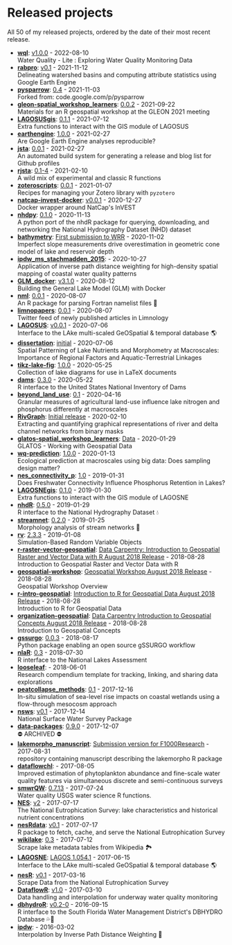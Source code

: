 # Released projects

All <!-- release_count starts -->50<!-- release_count ends --> of my released projects, ordered by the date of their most recent release.

<!-- recent_releases starts -->
* **[wql](https://github.com/jsta/wql)**: [v1.0.0](https://github.com/jsta/wql/releases/tag/v1.0.0) - 2022-08-10
<br>Water Quality - Lite : Exploring Water Quality Monitoring Data
* **[rabpro](https://github.com/VeinsOfTheEarth/rabpro)**: [v0.1](https://github.com/VeinsOfTheEarth/rabpro/releases/tag/v0.1) - 2021-11-12
<br>Delineating watershed basins and computing attribute statistics using Google Earth Engine
* **[pysparrow](https://github.com/jsta/pysparrow)**: [0.4](https://github.com/jsta/pysparrow/releases/tag/0.4) - 2021-11-03
<br>Forked from: code.google.com/p/pysparrow
* **[gleon-spatial_workshop_learners](https://github.com/jsta/gleon-spatial_workshop_learners)**: [0.0.2](https://github.com/jsta/gleon-spatial_workshop_learners/releases/tag/0.0.2) - 2021-09-22
<br>Materials for an R geospatial workshop at the GLEON 2021 meeting
* **[LAGOSUSgis](https://github.com/cont-limno/LAGOSUSgis)**: [0.1.1](https://github.com/cont-limno/LAGOSUSgis/releases/tag/0.1.1) - 2021-07-12
<br>Extra functions to interact with the GIS module of LAGOSUS
* **[earthengine](https://github.com/jsta/earthengine)**: [1.0.0](https://github.com/jsta/earthengine/releases/tag/1.0.0) - 2021-02-27
<br>Are Google Earth Engine analyses reproducible?
* **[jsta](https://github.com/jsta/jsta)**: [0.0.1](https://github.com/jsta/jsta/releases/tag/0.0.1) - 2021-02-27
<br>An automated build system for generating a release and blog list for Github profiles
* **[rjsta](https://github.com/jsta/rjsta)**: [0.1-4](https://github.com/jsta/rjsta/releases/tag/0.1-4) - 2021-02-10
<br>A wild mix of experimental and classic R functions
* **[zoteroscripts](https://github.com/jsta/zoteroscripts)**: [0.0.1](https://github.com/jsta/zoteroscripts/releases/tag/v0.0.1) - 2021-01-07
<br>Recipes for managing your Zotero library with `pyzotero`
* **[natcap-invest-docker](https://github.com/jsta/natcap-invest-docker)**: [v0.0.1](https://github.com/jsta/natcap-invest-docker/releases/tag/0.0.1) - 2020-12-27
<br>Docker wrapper around NatCap's InVEST
* **[nhdpy](https://github.com/jsta/nhdpy)**: [0.1.0](https://github.com/jsta/nhdpy/releases/tag/0.1.0) - 2020-11-13
<br>A python port of the nhdR package for querying, downloading, and networking the National Hydrography Dataset (NHD) dataset
* **[bathymetry](https://github.com/cont-limno/bathymetry)**: [First submission to WRR](https://github.com/cont-limno/bathymetry/releases/tag/0.1) - 2020-11-02
<br>Imperfect slope measurements drive overestimation in geometric cone model of lake and reservoir depth
* **[ipdw_ms_stachmadden_2015](https://github.com/jsta/ipdw_ms_stachmadden_2015)**: [](https://github.com/jsta/ipdw_ms_stachmadden_2015/releases/tag/0.1) - 2020-10-27
<br>Application of inverse path distance weighting for high-density spatial mapping of coastal water quality patterns
* **[GLM_docker](https://github.com/jsta/GLM_docker)**: [v3.1.0](https://github.com/jsta/GLM_docker/releases/tag/v3.1.0) - 2020-08-12
<br>Building the General Lake Model (GLM) with Docker 
* **[nml](https://github.com/jsta/nml)**: [0.0.1](https://github.com/jsta/nml/releases/tag/0.0.1) - 2020-08-07
<br>An R package for parsing Fortran namelist files :tophat:
* **[limnopapers](https://github.com/limnopapers/limnopapers)**: [0.0.1](https://github.com/limnopapers/limnopapers/releases/tag/0.0.1) - 2020-08-07
<br>Twitter feed of newly published articles in Limnology
* **[LAGOSUS](https://github.com/cont-limno/LAGOSUS)**: [v0.0.1](https://github.com/cont-limno/LAGOSUS/releases/tag/v0.0.1) - 2020-07-06
<br>Interface to the LAke multi-scaled GeOSpatial & temporal database :earth_americas:
* **[dissertation](https://github.com/jsta/dissertation)**: [initial](https://github.com/jsta/dissertation/releases/tag/initial) - 2020-07-06
<br>Spatial Patterning of Lake Nutrients and Morphometry at Macroscales: Importance of Regional Factors and Aquatic-Terrestrial Linkages
* **[tikz-lake-fig](https://github.com/jsta/tikz-lake-fig)**: [1.0.0](https://github.com/jsta/tikz-lake-fig/releases/tag/1.0.0) - 2020-05-25
<br>Collection of lake diagrams for use in LaTeX documents 
* **[dams](https://github.com/jsta/dams)**: [0.3.0](https://github.com/jsta/dams/releases/tag/0.3.0) - 2020-05-22
<br>R interface to the United States National Inventory of Dams
* **[beyond_land_use](https://github.com/CNHLakes/beyond_land_use)**: [0.1](https://github.com/CNHLakes/beyond_land_use/releases/tag/0.1) - 2020-04-16
<br>Granular measures of agricultural land-use influence lake nitrogen and phosphorus differently at macroscales
* **[RivGraph](https://github.com/VeinsOfTheEarth/RivGraph)**: [Initial release](https://github.com/VeinsOfTheEarth/RivGraph/releases/tag/0.1) - 2020-02-10
<br>Extracting and quantifying graphical representations of river and delta channel networks from binary masks
* **[glatos-spatial_workshop_learners](https://github.com/jsta/glatos-spatial_workshop_learners)**: [Data](https://github.com/jsta/glatos-spatial_workshop_learners/releases/tag/0.0.1) - 2020-01-29
<br>GLATOS - Working with Geospatial Data
* **[wq-prediction](https://github.com/cont-limno/wq-prediction)**: [1.0.0](https://github.com/cont-limno/wq-prediction/releases/tag/1.0.0) - 2020-01-13
<br>Ecological prediction at macroscales using big data: Does  sampling design matter?
* **[nes_connectivity_p](https://github.com/jsta/nes_connectivity_p)**: [1.0](https://github.com/jsta/nes_connectivity_p/releases/tag/1.0) - 2019-01-31
<br>Does Freshwater Connectivity Influence Phosphorus Retention in Lakes?
* **[LAGOSNEgis](https://github.com/cont-limno/LAGOSNEgis)**: [0.1.0](https://github.com/cont-limno/LAGOSNEgis/releases/tag/0.1.0) - 2019-01-30
<br>Extra functions to interact with the GIS module of LAGOSNE
* **[nhdR](https://github.com/jsta/nhdR)**: [0.5.0](https://github.com/jsta/nhdR/releases/tag/0.5.0) - 2019-01-29
<br>R interface to the National Hydrography Dataset :droplet:
* **[streamnet](https://github.com/jsta/streamnet)**: [0.2.0](https://github.com/jsta/streamnet/releases/tag/0.2.0) - 2019-01-25
<br>Morphology analysis of stream networks 🍃
* **[rv](https://github.com/jsta/rv)**: [2.3.3](https://github.com/jsta/rv/releases/tag/2.3.3) - 2019-01-08
<br>Simulation-Based Random Variable Objects
* **[r-raster-vector-geospatial](https://github.com/datacarpentry/r-raster-vector-geospatial)**: [Data Carpentry: Introduction to Geospatial Raster and Vector Data with R August 2018 Release](https://github.com/datacarpentry/r-raster-vector-geospatial/releases/tag/v2018.08.1) - 2018-08-28
<br>Introduction to Geospatial Raster and Vector Data with R
* **[geospatial-workshop](https://github.com/datacarpentry/geospatial-workshop)**: [Geospatial Workshop August 2018 Release](https://github.com/datacarpentry/geospatial-workshop/releases/tag/v2018.08.1) - 2018-08-28
<br>Geospatial Workshop Overview
* **[r-intro-geospatial](https://github.com/datacarpentry/r-intro-geospatial)**: [Introduction to R for Geospatial Data August 2018 Release](https://github.com/datacarpentry/r-intro-geospatial/releases/tag/v2018.08.1) - 2018-08-28
<br>Introduction to R for Geospatial Data
* **[organization-geospatial](https://github.com/datacarpentry/organization-geospatial)**: [Data Carpentry Introduction to Geospatial Concepts August 2018 Release](https://github.com/datacarpentry/organization-geospatial/releases/tag/v2018.08.1) - 2018-08-28
<br>Introduction to Geospatial Concepts
* **[gssurgo](https://github.com/jsta/gssurgo)**: [0.0.3](https://github.com/jsta/gssurgo/releases/tag/0.0.3) - 2018-08-17
<br>Python package enabling an open source gSSURGO workflow
* **[nlaR](https://github.com/jsta/nlaR)**: [0.3](https://github.com/jsta/nlaR/releases/tag/0.3) - 2018-07-30
<br>R interface to the National Lakes Assessment
* **[looseleaf](https://github.com/jsta/looseleaf)**: [](https://github.com/jsta/looseleaf/releases/tag/v1.0.0) - 2018-06-01
<br>Research compendium template for tracking, linking, and sharing data explorations
* **[peatcollapse_methods](https://github.com/jsta/peatcollapse_methods)**: [0.1](https://github.com/jsta/peatcollapse_methods/releases/tag/v0.1) - 2017-12-16
<br>In-situ simulation of sea-level rise impacts on coastal wetlands using a flow-through mesocosm approach
* **[nsws](https://github.com/jsta/nsws)**: [v0.1](https://github.com/jsta/nsws/releases/tag/0.1) - 2017-12-14
<br>National Surface Water Survey Package
* **[data-packages](https://github.com/ropensci-archive/data-packages)**: [0.9.0](https://github.com/ropensci-archive/data-packages/releases/tag/0.9.0) - 2017-12-07
<br>:no_entry: ARCHIVED :no_entry: 
* **[lakemorpho_manuscript](https://github.com/jhollist/lakemorpho_manuscript)**: [Submission version for F1000Research](https://github.com/jhollist/lakemorpho_manuscript/releases/tag/v1.0) - 2017-08-31
<br>repository containing manuscript describing the lakemorpho R package
* **[dataflowchl](https://github.com/jsta/dataflowchl)**: [](https://github.com/jsta/dataflowchl/releases/tag/v2) - 2017-08-05
<br>Improved estimation of phytoplankton abundance and fine-scale water quality features via simultaneous discrete and semi-continuous surveys
* **[smwrQW](https://github.com/USGS-R/smwrQW)**: [0.7.13](https://github.com/USGS-R/smwrQW/releases/tag/v0.7.13) - 2017-07-24
<br>Water quality USGS water science R functions.
* **[NES](https://github.com/ReproducibleQM/NES)**: [v2](https://github.com/ReproducibleQM/NES/releases/tag/v2) - 2017-07-17
<br>The National Eutrophication Survey: lake characteristics and historical nutrient concentrations
* **[nesRdata](https://github.com/jsta/nesRdata)**: [v0.1](https://github.com/jsta/nesRdata/releases/tag/v0.1) - 2017-07-17
<br>R package to fetch, cache, and serve the National Eutrophication Survey
* **[wikilake](https://github.com/jsta/wikilake)**: [0.3](https://github.com/jsta/wikilake/releases/tag/0.3) - 2017-07-12
<br>Scrape lake metadata tables from Wikipedia 🏞
* **[LAGOSNE](https://github.com/cont-limno/LAGOSNE)**: [LAGOS 1.054.1](https://github.com/cont-limno/LAGOSNE/releases/tag/v1.054.1) - 2017-06-15
<br>Interface to the LAke multi-scaled GeOSpatial & temporal database :earth_americas:
* **[nesR](https://github.com/jsta/nesR)**: [v0.1](https://github.com/jsta/nesR/releases/tag/v0.1) - 2017-03-16
<br>Scrape Data from the National Eutrophication Survey
* **[DataflowR](https://github.com/jsta/DataflowR)**: [v1.0](https://github.com/jsta/DataflowR/releases/tag/v1.0) - 2017-03-10
<br>Data handling and interpolation for underway water quality monitoring
* **[dbhydroR](https://github.com/ropensci/dbhydroR)**: [v0.2-0](https://github.com/ropensci/dbhydroR/releases/tag/v0.2-0) - 2016-09-15
<br>R interface to the South Florida Water Management District's DBHYDRO Database :sweat_drops::palm_tree:
* **[ipdw](https://github.com/jsta/ipdw)**: [](https://github.com/jsta/ipdw/releases/tag/v0.2-4) - 2016-03-02
<br>Interpolation by Inverse Path Distance Weighting 🌊
<!-- recent_releases ends -->

